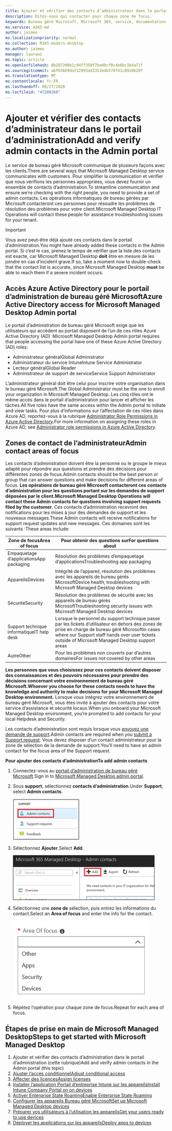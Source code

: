 ```yaml
---
title: Ajouter et vérifier des contacts d’administrateur dans le portail d’administration
description: Dites-nous qui contacter pour chaque zone de focus.
keywords: Bureau géré Microsoft, Microsoft 365, service, documentation
ms.service: m365-md
author: jaimeo
ms.localizationpriority: normal
ms.collection: M365-modern-desktop
ms.author: jaimeo
manager: laurawi
ms.topic: article
ms.openlocfilehash: 8b287200b1c94ff350f7ba00cf0c4e6bc1b4a71f
ms.sourcegitcommit: abf63669daf12993ad3353e4b578f41c8910b20f
ms.translationtype: MT
ms.contentlocale: fr-FR
ms.lasthandoff: 08/27/2020
ms.locfileid: "47289260"
---
```

# <a name="add-and-verify-admin-contacts-in-the-admin-portal"></a><span data-ttu-id="8dd77-104">Ajouter et vérifier des contacts d’administrateur dans le portail d’administration</span><span class="sxs-lookup"><span data-stu-id="8dd77-104">Add and verify admin contacts in the Admin portal</span></span>

<span data-ttu-id="8dd77-105">Le service de bureau géré Microsoft communique de plusieurs façons avec les clients.</span><span class="sxs-lookup"><span data-stu-id="8dd77-105">There are several ways that Microsoft Managed Desktop service communicates with customers.</span></span> <span data-ttu-id="8dd77-106">Pour simplifier la communication et vérifier que nous vérifions les personnes appropriées, vous devez fournir un ensemble de contacts d’administration.</span><span class="sxs-lookup"><span data-stu-id="8dd77-106">To streamline communication and ensure we’re checking with the right people, you need to provide a set of admin contacts.</span></span> <span data-ttu-id="8dd77-107">Les opérations informatiques de bureau gérées par Microsoft contacteront ces personnes pour résoudre les problèmes de résolution des problèmes pour votre client.</span><span class="sxs-lookup"><span data-stu-id="8dd77-107">Microsoft Managed Desktop IT Operations will contact these people for assistance troubleshooting issues for your tenant.</span></span>

> [!IMPORTANT]
> <span data-ttu-id="8dd77-108">Vous avez peut-être déjà ajouté ces contacts dans le portail d’administration.</span><span class="sxs-lookup"><span data-stu-id="8dd77-108">You might have already added these contacts in the Admin portal.</span></span> <span data-ttu-id="8dd77-109">Si c’est le cas, prenez le temps de vérifier que la liste des contacts est exacte, car Microsoft Managed Desktop **doit** être en mesure de les joindre en cas d’incident grave.</span><span class="sxs-lookup"><span data-stu-id="8dd77-109">If so, take a moment now to double-check that the contact list is accurate, since Microsoft Managed Desktop **must** be able to reach them if a severe incident occurs.</span></span>

## <a name="azure-active-directory-access-for-microsoft-managed-desktop-admin-portal"></a><span data-ttu-id="8dd77-110">Accès Azure Active Directory pour le portail d’administration de bureau géré Microsoft</span><span class="sxs-lookup"><span data-stu-id="8dd77-110">Azure Active Directory access for Microsoft Managed Desktop Admin portal</span></span>

<span data-ttu-id="8dd77-111">Le portail d’administration de bureau géré Microsoft exige que les utilisateurs qui accèdent au portail disposent de l’un de ces rôles Azure Active Directory (AD) :</span><span class="sxs-lookup"><span data-stu-id="8dd77-111">Microsoft Managed Desktop Admin portal requires that people accessing the portal have one of these Azure Active Directory (AD) roles:</span></span>
- <span data-ttu-id="8dd77-112">Administrateur général</span><span class="sxs-lookup"><span data-stu-id="8dd77-112">Global Administrator</span></span>
- <span data-ttu-id="8dd77-113">Administrateur du service Intune</span><span class="sxs-lookup"><span data-stu-id="8dd77-113">Intune Service Administrator</span></span>
- <span data-ttu-id="8dd77-114">Lecteur général</span><span class="sxs-lookup"><span data-stu-id="8dd77-114">Global Reader</span></span>
- <span data-ttu-id="8dd77-115">Administrateur de support de service</span><span class="sxs-lookup"><span data-stu-id="8dd77-115">Service Support Administrator</span></span>

<span data-ttu-id="8dd77-116">L’administrateur général doit être celui pour inscrire votre organisation dans le bureau géré Microsoft.</span><span class="sxs-lookup"><span data-stu-id="8dd77-116">The Global Administrator must be the one to enroll your organization in Microsoft Managed Desktop.</span></span> <span data-ttu-id="8dd77-117">Les cinq rôles ont le même accès dans le portail d’administration pour lancer et afficher les tâches.</span><span class="sxs-lookup"><span data-stu-id="8dd77-117">All five roles have the same access within the Admin portal to initiate and view tasks.</span></span> <span data-ttu-id="8dd77-118">Pour plus d’informations sur l’affectation de ces rôles dans Azure AD, reportez-vous à la rubrique [Administrator Role Permissions in Azure Active Directory](https://docs.microsoft.com/azure/active-directory/users-groups-roles/directory-assign-admin-roles).</span><span class="sxs-lookup"><span data-stu-id="8dd77-118">For more information on assigning these roles in Azure AD, see [Administrator role permissions in Azure Active Directory](https://docs.microsoft.com/azure/active-directory/users-groups-roles/directory-assign-admin-roles).</span></span> 

## <a name="admin-contact-areas-of-focus"></a><span data-ttu-id="8dd77-119">Zones de contact de l’administrateur</span><span class="sxs-lookup"><span data-stu-id="8dd77-119">Admin contact areas of focus</span></span>

<span data-ttu-id="8dd77-120">Les contacts d’administration doivent être la personne ou le groupe le mieux adapté pour répondre aux questions et prendre des décisions pour différentes zones de focus.</span><span class="sxs-lookup"><span data-stu-id="8dd77-120">Admin contacts should be the best person or group that can answer questions and make decisions for different areas of focus.</span></span> <span data-ttu-id="8dd77-121">**Les opérations de bureau géré Microsoft contacteront ces contacts d’administration pour les questions portant sur les demandes de support déposées par le client.**</span><span class="sxs-lookup"><span data-stu-id="8dd77-121">**Microsoft Managed Desktop Operations will contact these Admin contacts for questions involving support requests filed by the customer.**</span></span> <span data-ttu-id="8dd77-122">Ces contacts d’administration recevront des notifications pour les mises à jour des demandes de support et les nouveaux messages.</span><span class="sxs-lookup"><span data-stu-id="8dd77-122">These Admin contacts will receive notifications for support request updates and new messages.</span></span> <span data-ttu-id="8dd77-123">Ces domaines sont les suivants :</span><span class="sxs-lookup"><span data-stu-id="8dd77-123">These areas include:</span></span>

<span data-ttu-id="8dd77-124">Zone de focus</span><span class="sxs-lookup"><span data-stu-id="8dd77-124">Area of focus</span></span> | <span data-ttu-id="8dd77-125">Pour obtenir des questions sur</span><span class="sxs-lookup"><span data-stu-id="8dd77-125">For questions about</span></span>
--- | ---
<span data-ttu-id="8dd77-126">Empaquetage d’applications</span><span class="sxs-lookup"><span data-stu-id="8dd77-126">App packaging</span></span> | <span data-ttu-id="8dd77-127">Résolution des problèmes d’empaquetage d’applications</span><span class="sxs-lookup"><span data-stu-id="8dd77-127">Troubleshooting app packaging</span></span>
<span data-ttu-id="8dd77-128">Appareils</span><span class="sxs-lookup"><span data-stu-id="8dd77-128">Devices</span></span> | <span data-ttu-id="8dd77-129">Intégrité de l’appareil, résolution des problèmes avec les appareils de bureau gérés Microsoft</span><span class="sxs-lookup"><span data-stu-id="8dd77-129">Device health, troubleshooting with Microsoft Managed Desktop devices</span></span>
<span data-ttu-id="8dd77-130">Sécurité</span><span class="sxs-lookup"><span data-stu-id="8dd77-130">Security</span></span> | <span data-ttu-id="8dd77-131">Résolution des problèmes de sécurité avec les appareils de bureau gérés Microsoft</span><span class="sxs-lookup"><span data-stu-id="8dd77-131">Troubleshooting security issues with Microsoft Managed Desktop devices</span></span>
<span data-ttu-id="8dd77-132">Support technique informatique</span><span class="sxs-lookup"><span data-stu-id="8dd77-132">IT help desk</span></span> | <span data-ttu-id="8dd77-133">Lorsque le personnel du support technique passe par les tickets d’utilisateur en dehors des zones de prise en charge de bureau géré Microsoft</span><span class="sxs-lookup"><span data-stu-id="8dd77-133">in cases where our Support staff hands over user tickets outside of Microsoft Managed Desktop support areas</span></span> 
<span data-ttu-id="8dd77-134">Autre</span><span class="sxs-lookup"><span data-stu-id="8dd77-134">Other</span></span> | <span data-ttu-id="8dd77-135">Pour les problèmes non couverts par d’autres domaines</span><span class="sxs-lookup"><span data-stu-id="8dd77-135">For issues not covered by other areas</span></span>

<span data-ttu-id="8dd77-136">**Les personnes que vous choisissez pour ces contacts doivent disposer des connaissances et des pouvoirs nécessaires pour prendre des décisions concernant votre environnement de bureau géré Microsoft.**</span><span class="sxs-lookup"><span data-stu-id="8dd77-136">**Whoever you choose for these contacts needs to have the knowledge and authority to make decisions for your Microsoft Managed Desktop environment.**</span></span> <span data-ttu-id="8dd77-137">Lorsque vous intégrez votre environnement de bureau géré Microsoft, vous êtes invité à ajouter des contacts pour votre service d’assistance et sécurité locaux.</span><span class="sxs-lookup"><span data-stu-id="8dd77-137">When you onboard your Microsoft Managed Desktop environment, you’re prompted to add contacts for your local Helpdesk and Security.</span></span> 

<span data-ttu-id="8dd77-138">Les contacts d’administration sont requis lorsque vous [envoyez une demande de support](../service-description/support.md).</span><span class="sxs-lookup"><span data-stu-id="8dd77-138">Admin contacts are required when you [submit a Support request](../service-description/support.md).</span></span> <span data-ttu-id="8dd77-139">Vous devez disposer d’un contact administrateur pour la zone de sélection de la demande de support.</span><span class="sxs-lookup"><span data-stu-id="8dd77-139">You’ll need to have an admin contact for the focus area of the Support request.</span></span> 

<span data-ttu-id="8dd77-140">**Pour ajouter des contacts d’administration**</span><span class="sxs-lookup"><span data-stu-id="8dd77-140">**To add admin contacts**</span></span>

1.  <span data-ttu-id="8dd77-141">Connectez-vous au [portail d’administration de bureau géré Microsoft](https://aka.ms/mwaasportal).</span><span class="sxs-lookup"><span data-stu-id="8dd77-141">Sign in to [Microsoft Managed Desktop admin portal](https://aka.ms/mwaasportal).</span></span> 

2.  <span data-ttu-id="8dd77-142">Sous **support**, sélectionnez **contacts d’administration**.</span><span class="sxs-lookup"><span data-stu-id="8dd77-142">Under **Support**, select **Admin contacts**.</span></span> 

    ![Menu support, contacts administrateur dans la partie supérieure sélectionnée](../../media/admincontacts.png)

3. <span data-ttu-id="8dd77-144">Sélectionnez **Ajouter**.</span><span class="sxs-lookup"><span data-stu-id="8dd77-144">Select **Add**.</span></span>

    ![Portail d’administration, bouton Ajouter, à gauche de l’option Exporter et actualiser](../../media/adminadd.png)

4.  <span data-ttu-id="8dd77-146">Sélectionnez une **zone de** sélection, puis entrez les informations du contact.</span><span class="sxs-lookup"><span data-stu-id="8dd77-146">Select an **Area of focus** and enter the info for the contact.</span></span> 

    ![Liste des domaines ciblés, tels que les autres, les applications et la sécurité](../../media/areaoffocus.png)

5. <span data-ttu-id="8dd77-148">Répétez l’opération pour chaque zone de focus.</span><span class="sxs-lookup"><span data-stu-id="8dd77-148">Repeat for each area of focus.</span></span> 

## <a name="steps-to-get-started-with-microsoft-managed-desktop"></a><span data-ttu-id="8dd77-149">Étapes de prise en main de Microsoft Managed Desktop</span><span class="sxs-lookup"><span data-stu-id="8dd77-149">Steps to get started with Microsoft Managed Desktop</span></span>

1. <span data-ttu-id="8dd77-150">Ajouter et vérifier des contacts d’administration dans le portail d’administration (cette rubrique)</span><span class="sxs-lookup"><span data-stu-id="8dd77-150">Add and verify admin contacts in the Admin portal (this topic)</span></span>
2. [<span data-ttu-id="8dd77-151">Ajuster l’accès conditionnel</span><span class="sxs-lookup"><span data-stu-id="8dd77-151">Adjust conditional access</span></span>](conditional-access.md)
3. [<span data-ttu-id="8dd77-152">Affecter des licences</span><span class="sxs-lookup"><span data-stu-id="8dd77-152">Assign licenses</span></span>](assign-licenses.md)
4. [<span data-ttu-id="8dd77-153">Installer l’application Portail d’entreprise Intune sur les appareils</span><span class="sxs-lookup"><span data-stu-id="8dd77-153">Install Intune Company Portal on on devices</span></span>](company-portal.md)
5. [<span data-ttu-id="8dd77-154">Activer Enterprise State Roaming</span><span class="sxs-lookup"><span data-stu-id="8dd77-154">Enable Enterprise State Roaming</span></span>](enterprise-state-roaming.md)
6. [<span data-ttu-id="8dd77-155">Configurer les appareils Bureau géré Microsoft</span><span class="sxs-lookup"><span data-stu-id="8dd77-155">Set up Microsoft Managed Desktop devices</span></span>](set-up-devices.md)
7. [<span data-ttu-id="8dd77-156">Préparer vos utilisateurs à l’utilisation les appareils</span><span class="sxs-lookup"><span data-stu-id="8dd77-156">Get your users ready to use devices</span></span>](get-started-devices.md)
8. [<span data-ttu-id="8dd77-157">Déployer les applications sur les appareils</span><span class="sxs-lookup"><span data-stu-id="8dd77-157">Deploy apps to devices</span></span>](deploy-apps.md)
